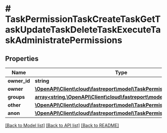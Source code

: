 # # TaskPermissionTaskCreateTaskGetTaskUpdateTaskDeleteTaskExecuteTaskAdministratePermissions

## Properties

Name | Type | Description | Notes
------------ | ------------- | ------------- | -------------
**owner_id** | **string** |  | [optional]
**owner** | [**\OpenAPI\Client\cloud\fastreport\model\TaskPermission**](TaskPermission.md) |  | [optional]
**groups** | [**array<string,\OpenAPI\Client\cloud\fastreport\model\TaskPermission>**](TaskPermission.md) |  | [optional]
**other** | [**\OpenAPI\Client\cloud\fastreport\model\TaskPermission**](TaskPermission.md) |  | [optional]
**anon** | [**\OpenAPI\Client\cloud\fastreport\model\TaskPermission**](TaskPermission.md) |  | [optional]

[[Back to Model list]](../../README.md#models) [[Back to API list]](../../README.md#endpoints) [[Back to README]](../../README.md)
